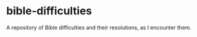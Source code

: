 # bible-difficulties
A repository of Bible difficulties and their resolutions, as I encounter them.
